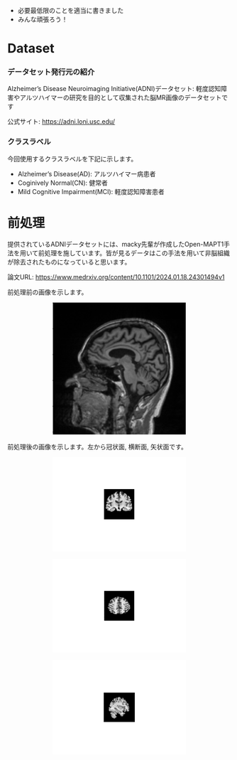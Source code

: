- 必要最低限のことを適当に書きました
- みんな頑張ろう！

# Dataset 
### データセット発行元の紹介
Alzheimer’s Disease Neuroimaging Initiative(ADNI)データセット: 軽度認知障害やアルツハイマーの研究を目的として収集された脳MR画像のデータセットです

公式サイト: https://adni.loni.usc.edu/

### クラスラベル
今回使用するクラスラベルを下記に示します。
- Alzheimer’s Disease(AD): アルツハイマー病患者
- Coginively Normal(CN): 健常者
- Mild Cognitive Impairment(MCI): 軽度認知障害患者

# 前処理
提供されているADNIデータセットには、macky先輩が作成したOpen-MAPT1手法を用いて前処理を施しています。皆が見るデータはこの手法を用いて非脳組織が除去されたものになっていると思います。

論文URL: https://www.medrxiv.org/content/10.1101/2024.01.18.24301494v1

前処理前の画像を示します。

<p align="center">
  <a href="./前処理前の画像.png">
    <img width="300px" src="./前処理前の画像.png" />
  </a>
</p>

前処理後の画像を示します。左から冠状面, 横断面, 矢状面です。
<p align="center">
  <a href="./冠状面.pdf">
    <img width="300px" src="./冠状面.pdf" />
  </a>
</p>
<p align="center">
  <a href="./横断面.pdf">
    <img width="300px" src="./横断面.pdf" />
  </a>
</p>
<p align="center">
  <a href="./矢状面.pdf">
    <img width="300px" src="./矢状面.pdf" />
  </a>
</p>
